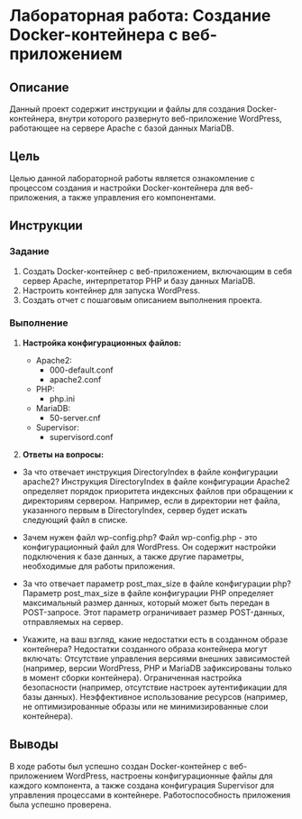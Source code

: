 # Лабораторная работа: Создание Docker-контейнера с веб-приложением

## Описание

Данный проект содержит инструкции и файлы для создания Docker-контейнера, внутри которого развернуто веб-приложение WordPress, работающее на сервере Apache с базой данных MariaDB.

## Цель

Целью данной лабораторной работы является ознакомление с процессом создания и настройки Docker-контейнера для веб-приложения, а также управления его компонентами.

## Инструкции

### Задание

1. Создать Docker-контейнер с веб-приложением, включающим в себя сервер Apache, интерпретатор PHP и базу данных MariaDB.
2. Настроить контейнер для запуска WordPress.
3. Создать отчет с пошаговым описанием выполнения проекта.

### Выполнение

1. **Настройка конфигурационных файлов:**

   - Apache2:
     - 000-default.conf
     - apache2.conf
   - PHP:
     - php.ini
   - MariaDB:
     - 50-server.cnf
   - Supervisor:
     - supervisord.conf

2. **Ответы на вопросы:**

- За что отвечает инструкция DirectoryIndex в файле конфигурации apache2?
  Инструкция DirectoryIndex в файле конфигурации Apache2 определяет порядок приоритета индексных файлов при обращении к директориям сервером. Например, если в директории нет файла, указанного первым в DirectoryIndex, сервер будет искать следующий файл в списке.

- Зачем нужен файл wp-config.php?
  Файл wp-config.php - это конфигурационный файл для WordPress. Он содержит настройки подключения к базе данных, а также другие параметры, необходимые для работы приложения.

- За что отвечает параметр post_max_size в файле конфигурации php?
  Параметр post_max_size в файле конфигурации PHP определяет максимальный размер данных, который может быть передан в POST-запросе. Этот параметр ограничивает размер POST-данных, отправляемых на сервер.

- Укажите, на ваш взгляд, какие недостатки есть в созданном образе контейнера?
  Недостатки созданного образа контейнера могут включать:
  Отсутствие управления версиями внешних зависимостей (например, версии WordPress, PHP и MariaDB зафиксированы только в момент сборки контейнера).
  Ограниченная настройка безопасности (например, отсутствие настроек аутентификации для базы данных).
  Неэффективное использование ресурсов (например, не оптимизированные образы или не минимизированные слои контейнера).

## Выводы

В ходе работы был успешно создан Docker-контейнер с веб-приложением WordPress, настроены конфигурационные файлы для каждого компонента, а также создана конфигурация Supervisor для управления процессами в контейнере. Работоспособность приложения была успешно проверена.
